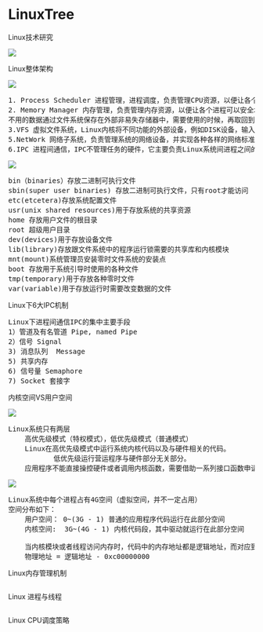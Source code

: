 # LinuxTree
Linux技术研究

![](https://i.imgur.com/r2yYlGJ.png)

Linux整体架构

![](https://i.imgur.com/H96FwUm.png)

<pre>
1. Process Scheduler 进程管理，进程调度，负责管理CPU资源，以便让各个进程可以以尽量公平的 方式访问CPU
2. Memory Manager 内存管理，负责管理内存资源，以便让各个进程可以安全地共享机器的内存资源， 另外，内存管理会提供虚拟内存的机制，该机制可以让进程使用多于Memory的内存，
不用的数据通过文件系统保存在外部非易失存储器中，需要使用的时候，再取回到内存中。
3.VFS 虚拟文件系统，Linux内核将不同功能的外部设备，例如DISK设备，输入输出设备，显示设备                    等，抽象为可以通过统一的文件操作接口（open, close, read, write）来访问，这就是Linux一切皆是文件的体现
5.NetWork 网络子系统，负责管理系统的网络设备，并实现各种各样的网络标准
6.IPC 进程间通信，IPC不管理任务的硬件，它主要负责Linux系统间进程之间的通信
</pre>

![](https://i.imgur.com/pVkhSPb.png)

<pre>
bin（binaries）存放二进制可执行文件
sbin(super user binaries) 存放二进制可执行文件，只有root才能访问
etc(etcetera)存放系统配置文件
usr(unix shared resources)用于存放系统的共享资源
home 存放用户文件的根目录
root 超级用户目录
dev(devices)用于存放设备文件
lib(library)存放跟文件系统中的程序运行锁需要的共享库和内核模块
mnt(mount)系统管理员安装零时文件系统的安装点
boot 存放用于系统引导时使用的各种文件
tmp(temporary)用于存放各种零时文件
var(variable)用于存放运行时需要改变数据的文件	
</pre>


Linux下6大IPC机制

<pre>
Linux下进程间通信IPC的集中主要手段
1）管道及有名管道 Pipe, named Pipe
2）信号 Signal
3) 消息队列  Message
5) 共享内存 
6) 信号量 Semaphore
7) Socket 套接字
</pre>

内核空间VS用户空间

![](https://i.imgur.com/mAJNK6g.png)

<pre>
Linux系统只有两层
    高优先级模式（特权模式），低优先级模式（普通模式）
	Linux在高优先级模式中运行系统内核代码以及与硬件相关的代码。
	       低优先级运行营运程序与硬件部分无关部分。
	应用程序不能直接操控硬件或者调用内核函数，需要借助一系列接口函数申请让系统调用相关的代码在内核空间运行 
</pre>

![](https://i.imgur.com/CLsjBy9.png)

<pre>
Linux系统中每个进程占有4G空间（虚拟空间，并不一定占用）
空间分布如下：
    用户空间： 0~(3G - 1) 普通的应用程序代码运行在此部分空间
    内核空间:  3G~(4G - 1) 内核代码段，其中驱动就运行在此部分空间	

    当内核模块或者线程访问内存时，代码中的内存地址都是逻辑地址，而对应到真正的物理内存地址，需要地址一对一的映射，如逻辑地址0xc0000003对应的物理地址是0x3,逻辑地址与物理地址对应的关系为
	物理地址 = 逻辑地址 - 0xc00000000
</pre>

Linux内存管理机制
<pre>
</pre>

Linux 进程与线程

<pre>
</pre>

Linux CPU调度策略
<pre>
</pre>

